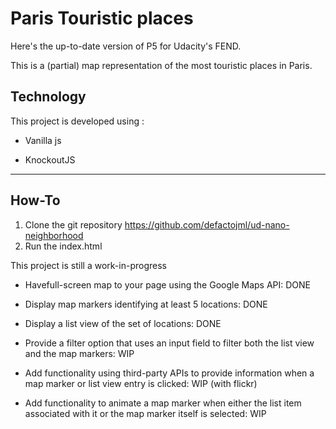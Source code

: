 Paris Touristic places
===================


Here's the up-to-date version of P5 for Udacity's FEND.

This is a (partial) map representation of the most touristic places in Paris.



Technology
-------------
This project is developed using :

 - Vanilla js
 
 - KnockoutJS

----------


How-To
-------------------

 1. Clone the git repository https://github.com/defactojml/ud-nano-neighborhood
 2. Run the index.html




This project is still a work-in-progress

- Havefull-screen map to your page using the Google Maps API: DONE

- Display map markers identifying at least 5 locations: DONE

- Display a list view of the set of locations: DONE

- Provide a filter option that uses an input field to filter both the list view and the map markers: WIP

- Add functionality using third-party APIs to provide information when a map marker or list view entry is clicked: WIP (with flickr)

- Add functionality to animate a map marker when either the list item associated with it or the map marker itself is selected: WIP